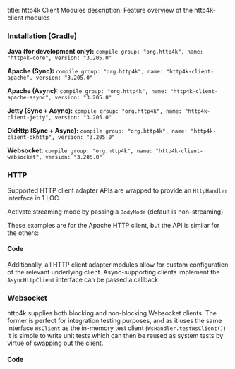 title: http4k Client Modules
description: Feature overview of the http4k-client modules

### Installation (Gradle)
**Java (for development only):** ```compile group: "org.http4k", name: "http4k-core", version: "3.205.0"```

**Apache (Sync):** ```compile group: "org.http4k", name: "http4k-client-apache", version: "3.205.0"```

**Apache (Async):** ```compile group: "org.http4k", name: "http4k-client-apache-async", version: "3.205.0"```

**Jetty (Sync + Async):** ```compile group: "org.http4k", name: "http4k-client-jetty", version: "3.205.0"```

**OkHttp (Sync + Async):** ```compile group: "org.http4k", name: "http4k-client-okhttp", version: "3.205.0"```

**Websocket:** ```compile group: "org.http4k", name: "http4k-client-websocket", version: "3.205.0"```

### HTTP
Supported HTTP client adapter APIs are wrapped to provide an `HttpHandler` interface in 1 LOC.

Activate streaming mode by passing a `BodyMode` (default is non-streaming).

These examples are for the Apache HTTP client, but the API is similar for the others:

#### Code [<img class="octocat"/>](https://github.com/http4k/http4k/blob/master/src/docs/guide/modules/clients/example_http.kt)
<script src="https://gist-it.appspot.com/https://github.com/http4k/http4k/blob/master/src/docs/guide/modules/clients/example_http.kt"></script>

Additionally, all HTTP client adapter modules allow for custom configuration of the relevant underlying client. Async-supporting clients implement the `AsyncHttpClient` interface can be passed a callback.

### Websocket
http4k supplies both blocking and non-blocking Websocket clients. The former is perfect for integration testing purposes, and as it uses the same interface `WsClient` as the in-memory test client (`WsHandler.testWsClient()`) it is simple to write unit tests which can then be reused as system tests by virtue of swapping out the client.

#### Code [<img class="octocat"/>](https://github.com/http4k/http4k/blob/master/src/docs/guide/modules/clients/example_websocket.kt)
<script src="https://gist-it.appspot.com/https://github.com/http4k/http4k/blob/master/src/docs/guide/modules/clients/example_websocket.kt"></script>
